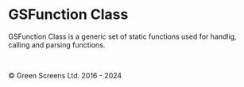 # GSFunction Class
 
GSFunction Class is a generic set of static functions used for handlig, calling and parsing functions.

<br>

&copy; Green Screens Ltd. 2016 - 2024
